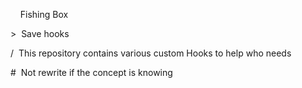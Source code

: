 &nbsp;
&nbsp;    Fishing Box

\>&nbsp;    Save hooks
&emsp;

/&nbsp;    This repository contains various custom Hooks to help who needs

\#&nbsp;    Not rewrite if the concept is knowing
